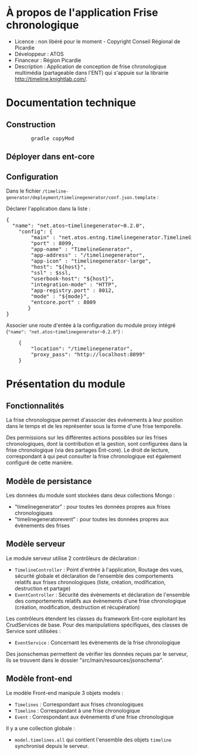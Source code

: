 # À propos de l'application Frise chronologique

* Licence : non libéré pour le moment - Copyright Conseil Régional de Picardie
* Développeur : ATOS
* Financeur : Région Picardie
* Description : Application de conception de frise chronologique multimédia  (partageable dans l'ENT) qui s'appuie sur la librairie  http://timeline.knightlab.com/.

# Documentation technique

## Construction

<pre>
		gradle copyMod
</pre>

## Déployer dans ent-core

## Configuration

Dans le fichier `/timeline-generator/deployment/timelinegenerator/conf.json.template` :

Déclarer l'application dans la liste :
<pre>
{
  "name": "net.atos~timelinegenerator~0.2.0",
	"config": {
	    "main" : "net.atos.entng.timelinegenerator.TimelineGenerator",
	    "port" : 8099,
	    "app-name" : "TimelineGenerator",
	    "app-address" : "/timelinegenerator",
	    "app-icon" : "timelinegenerator-large",
	    "host": "${host}",
	    "ssl" : $ssl,
	    "userbook-host": "${host}",
	    "integration-mode" : "HTTP",
	    "app-registry.port" : 8012,
	    "mode" : "${mode}",
	    "entcore.port" : 8009
       }
}
</pre>

Associer une route d'entée à la configuration du module proxy intégré (`"name": "net.atos~timelinegenerator~0.2.0"`) :
<pre>
	{
		"location": "/timelinegenerator",
		"proxy_pass": "http://localhost:8099"
	}
</pre>

# Présentation du module

## Fonctionnalités

La frise chronologique permet d'associer des événements à leur position dans le temps et de les représenter sous la forme d'une frise temporelle.

Des permissions sur les différentes actions possibles sur les frises chronologiques, dont la contribution et la gestion, sont configurées dans la frise chronologique (via des partages Ent-core).
Le droit de lecture, correspondant à qui peut consulter la frise chronologique est également configuré de cette manière.

## Modèle de persistance

Les données du module sont stockées dans deux collections Mongo :
 - "timelinegenerator" : pour toutes les données propres aux frises chronologiques
 - "timelinegeneratorevent" : pour toutes les données propres aux évènements des frises

## Modèle serveur

Le module serveur utilise 2 contrôleurs de déclaration :

* `TimelineController` : Point d'entrée à l'application, Routage des vues, sécurité globale et déclaration de l'ensemble des comportements relatifs aux frises chronologiques (liste, création, modification, destruction et partage)
* `EventController` : Sécurité des évènements et déclaration de l'ensemble des comportements relatifs aux évènements d'une frise chronologique (création, modification, destruction et récupération)

Les contrôleurs étendent les classes du framework Ent-core exploitant les CrudServices de base. Pour des manipulations spécifiques, des classes de Service sont utilisées :

* `EventService` : Concernant les évènements de la frise chronologique

Des jsonschemas permettent de vérifier les données reçues par le serveur, ils se trouvent dans le dossier "src/main/resources/jsonschema".

## Modèle front-end

Le modèle Front-end manipule 3 objets models :

* `Timelines` : Correspondant aux frises chronologiques
* `Timeline` : Correspondant à une frise chronologique
* `Event` : Correspondant aux évènements d'une frise chronologique

Il y a une collection globale :

* `model.timelines.all` qui contient l'ensemble des objets `timeline` synchronisé depuis le serveur.

